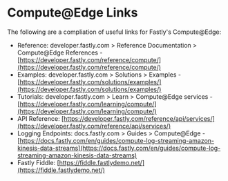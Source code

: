# Compute@Edge Links

The following are a compliation of useful links for Fastly's Compute@Edge:

* Reference: developer.fastly.com > Reference Documentation > Compute@Edge References - [https://developer.fastly.com/reference/compute/](https://developer.fastly.com/reference/compute/)
* Examples: developer.fastly.com > Solutions > Examples - [https://developer.fastly.com/solutions/examples/](https://developer.fastly.com/solutions/examples/)
* Tutorials: developer.fastly.com > Learn > Compute@Edge services - [https://developer.fastly.com/learning/compute/](https://developer.fastly.com/learning/compute/)
* API Reference: [https://developer.fastly.com/reference/api/services/](https://developer.fastly.com/reference/api/services/)
* Logging Endpoints: docs.fastly.com > Guides > Compute@Edge - [https://docs.fastly.com/en/guides/compute-log-streaming-amazon-kinesis-data-streams](https://docs.fastly.com/en/guides/compute-log-streaming-amazon-kinesis-data-streams)
* Fastly Fiddle: [https://fiddle.fastlydemo.net/](https://fiddle.fastlydemo.net/)